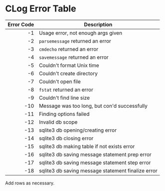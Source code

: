 <!--
License and Contact Info

CLog, a logging tool written in C
Copyright (C) 2017 James Vaughan

This program is free software: you can redistribute it and/or modify
it under the terms of the GNU General Public License as published by
the Free Software Foundation, either version 3 of the License, or
any later version.

This program is distributed in the hope that it will be useful,
but WITHOUT ANY WARRANTY; without even the implied warranty of
MERCHANTABILITY or FITNESS FOR A PARTICULAR PURPOSE.  See the
GNU General Public License for more details.

You should have received a copy of the GNU General Public License
along with this program.  If not, see <http://www.gnu.org/licenses/>.

You can contact me at dev.jamesvaughan@gmail.com with any questions
-->

# CLog Error Table

| Error Code | Description                                                     |
|-----------:|-----------------------------------------------------------------|
|         -1 | Usage error, not enough args given                              |
|         -2 | `parsemessage` returned an error                                |
|         -3 | `cmdecho` returned an error                                     |
|         -4 | `savemessage` returned an error                                 |
|         -5 | Couldn't format Unix time                                       |
|         -6 | Couldn't create directory                                       |
|         -7 | Couldn't open file                                              |
|         -8 | `fstat` returned an error                                       |
|         -9 | Couldn't find line size                                         |
|        -10 | Message was too long, but con'd successfully                    |
|        -11 | Finding options failed                                          |
|        -12 | Invalid db scope                                                |
|        -13 | sqlite3 db opening/creating error                               |
|        -14 | sqlite3 db closing error                                        |
|        -15 | sqlite3 db making table if not exists error                     |
|        -16 | sqlite3 db saving message statement prep error                  |
|        -17 | sqlite3 db saving message statement step error                  |
|        -18 | sqlite3 db saving message statement finalize error              |
<!----------------------------------------------------------------------------->

Add rows as necessary.
